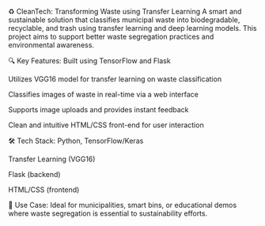 ♻️ CleanTech: Transforming Waste using Transfer Learning
A smart and sustainable solution that classifies municipal waste into biodegradable, recyclable, and trash using transfer learning and deep learning models. This project aims to support better waste segregation practices and environmental awareness.

🔍 Key Features:
Built using TensorFlow and Flask

Utilizes VGG16 model for transfer learning on waste classification

Classifies images of waste in real-time via a web interface

Supports image uploads and provides instant feedback

Clean and intuitive HTML/CSS front-end for user interaction

🛠️ Tech Stack:
Python, TensorFlow/Keras

Transfer Learning (VGG16)

Flask (backend)

HTML/CSS (frontend)

🌱 Use Case:
Ideal for municipalities, smart bins, or educational demos where waste segregation is essential to sustainability efforts.











